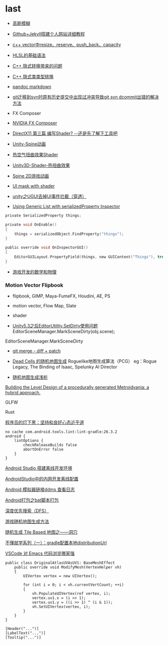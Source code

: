 
# last

- [高斯模糊](https://www.cnblogs.com/invisible2/p/9177018.html)
- [Github+Jekyll搭建个人网站详细教程](https://www.jianshu.com/p/9f71e260925d)

- [c++ vector中resize、reserve、push_back、capacity](https://blog.csdn.net/cyteven/article/details/10337599)
- [HLSL的基础语法](https://blog.csdn.net/ddupd/article/details/41705953)
- [C++ 隐式转换带来的问题](http://www.51testing.com/html/15/n-824015.html)
- [C++ 隐式类类型转换](https://www.cnblogs.com/QG-whz/p/4472566.html)
- [pandoc markdown](https://daringfireball.net/projects/markdown/)
- [git迁移到svn时原有历史提交中出现过冲突导致git svn dcommit出错的解决方法](https://www.cnblogs.com/lzhskywalker/archive/2012/06/11/2544791.html)

- FX Composer
- [NVIDIA FX Composer](https://blog.csdn.net/chenjinxian_3d/article/details/51792423)
- [DirectX11 第三篇 编写Shader? --还是先了解下工具吧](https://blog.csdn.net/xueyedie1234/article/details/51354458/)
- [Unity-Spine动画](https://www.jianshu.com/p/588398464331)
- [热空气扭曲效果Shader](https://www.cnblogs.com/wonderKK/p/4644813.html)
- [Unity3D-Shader-热扭曲效果](https://www.cnblogs.com/lijiajia/p/6861516.html)
- [Spine 2D游戏动画](http://zh.esotericsoftware.com)

- [UI mask with shader](https://answers.unity.com/questions/980924/ui-mask-with-shader.html)
- [unity之UGUI去掉UI事件拦截（穿透）](https://blog.csdn.net/xufeng0991/article/details/65982019)
- [Using Generic List with serializedProperty Inspector](https://answers.unity.com/questions/682932/using-generic-list-with-serializedproperty-inspect.html)

```c
private SerializedProperty things;

private void OnEnable()
{
	things = serializedObject.FindProperty("things");
}

public override void OnInspectorGUI()
{ 
	EditorGUILayout.PropertyField(things, new GUIContent("Things"), true);
}

```

- [游戏开发的数学和物理](https://github.com/AlloVince/physics_mathematics_skills_for_game_development)

### Motion Vector Flipbook

- flipbook, GIMP,  Maya-FumeFX, Houdini, AE, PS
- motion vector, Flow Map, Slate
- shader

- [Unity5.3之后EditorUtility.SetDirty使用问题](http://aclegend.org/weblog/2018/03/06/unity53editorutilitysetdirty/)
EditorSceneManager.MarkSceneDirty(obj.scene);

EditorSceneManager.MarkSceneDirty

- [git merge - diff + patch](https://www.cnblogs.com/findumars/p/4236930.html)


- [Dead Cells 的随机地图生成](https://indienova.com/indie-game-development/the-procedurally-generated-map-of-dead-cells/)
Roguelike地图生成算法（PCG）
eg：Rogue Legacy, The Binding of Isaac, Spelunky
AI Director

- [随机地图生成浅析](https://www.jianshu.com/p/bae0719cf53f)

[Building the Level Design of a procedurally generated Metroidvania: a hybrid approach.](https://www.gamasutra.com/blogs/SebastienBENARD/20170329/294642/Building_the_Level_Design_of_a_procedurally_generated_Metroidvania_a_hybrid_approach.php)

GLFW

Rust

[程序员的灯下黑：坚持和良好心态近乎道](https://www.cnblogs.com/flying_bat/archive/2007/05/30/764644.html)


```
no cache com.android.tools.lint:lint-gradle:26.3.2
android {
	lintOptions {
		checkReleaseBuilds false
		abortOnError false
	}
}
```

[Android Studio 搭建离线开发环境](https://www.jianshu.com/p/b12974b0fb25)

[AndroidStudio中的内网开发离线配置](https://blog.csdn.net/wannaconquer/article/details/83041756)

[Android 模拟器链接ddms 查看日志](https://blog.csdn.net/ttmice/article/details/99294372)

[Android打包之bat脚本打包](https://blog.csdn.net/ljh081231/article/details/82850196)

[深度优先搜索（DFS）](https://blog.csdn.net/qq_33302004/article/details/79671880)

[游戏随机地图生成方法](https://www.cnblogs.com/AaronBlogs/p/7017493.html)

[随机生成 Tile Based 地图之——洞穴](https://indienova.com/indie-game-development/procedural-content-generation-tile-based-random-cave-map/)

[不懂就学系列（一）：gradle配置本地distributionUrl](https://www.jianshu.com/p/365a2bf2b92e)

[VSCode 对 Emacs 代码浏览哪家强](https://zhuanlan.zhihu.com/p/74729278)


```
public class OriginalAtlasUVAsUV1: BaseMeshEffect
	public override void ModifyMesh(VertexHelper vh)
	{
		UIVertex vertex = new UIVertex();

		for (int i = 0; i < vh.currentVertCount; ++i)
		{
			vh.PopulateUIVertex(ref vertex, i);
			vertex.uv1.x = (i >> 1);
			vertex.uv1.y = ((i >> 1) ^ (i & 1));
			vh.SetUIVertex(vertex, i);
		}
	}
}
```

```
[Header("...")]
[LabelText("...")]
[Tooltip("...")]
```




